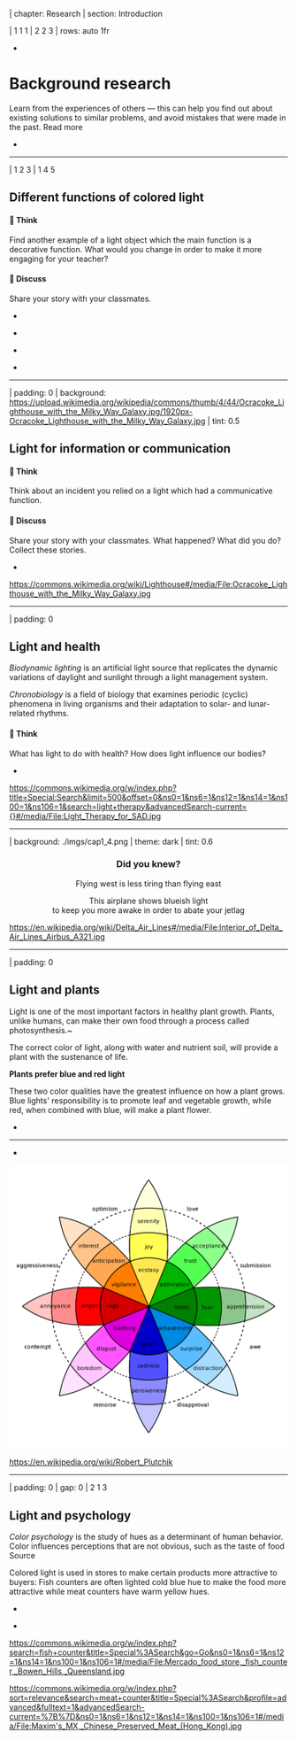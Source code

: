 | chapter: Research
| section: Introduction

| 1 1 1
| 2 2 3
| rows: auto 1fr

<div class="grid" style="--cols: repeat(6,1fr); --gap: 10px">
  <f-card
    v-for="(c,i) in ['Problem definition','Background research','Design','Engineering','Prototyping','Communication']"
    :background="i == 1 ? 'blue' :  'var(--transparent)'"
    border="blue"
    :title="c"/>
</div>

-

# Background research

Learn from the experiences of others — this can help you find out about existing solutions to similar problems, and avoid mistakes that were made in the past. <f-link to="https://www.sciencebuddies.org/science-fair-projects/engineering-design-process/engineering-design-process-steps">
Read more</f-link>

-

---

| 1 2 3
| 1 4 5

## Different functions of colored light

#### 🤔 Think

Find another example of a light object which the main function is a decorative function. What would you change in order to make it more engaging for your teacher?

#### 💬 Discuss

Share your story with your classmates. 

-

<f-video src="https://www.youtube.com/watch?v=QcH1ikARU_4" />

-

<f-video src="https://www.youtube.com/watch?v=7FbK4wA7hjc" />

-

<f-video src="https://www.youtube.com/watch?v=ycgC2Mf0jxs" />

-

<f-video src="https://www.youtube.com/watch?v=X3pzuReF4jA" />

---

| padding: 0
| background: https://upload.wikimedia.org/wikipedia/commons/thumb/4/44/Ocracoke_Lighthouse_with_the_Milky_Way_Galaxy.jpg/1920px-Ocracoke_Lighthouse_with_the_Milky_Way_Galaxy.jpg
| tint: 0.5

<section><section>

## Light for information or communication


#### 🤔 Think

Think about an incident you relied on a light which had a communicative function. 

#### 💬 Discuss

Share your story with your classmates. What happened? What did you do?  Collect these stories. 

</section></section>

-

<f-notes title="Credits">

https://commons.wikimedia.org/wiki/Lighthouse#/media/File:Ocracoke_Lighthouse_with_the_Milky_Way_Galaxy.jpg

</f-notes>

---

| padding: 0

<section><section>

## Light and health

<var>Biodynamic lighting</var> is an artificial light source that replicates the dynamic variations of daylight and sunlight through a light management system.

<var>Chronobiology</var> is a field of biology that examines periodic (cyclic) phenomena in living organisms and their adaptation to solar- and lunar-related rhythms.

#### 🤔 Think

What has light to do with health? How does light influence our bodies?

</section></section>

-

<f-image src="https://upload.wikimedia.org/wikipedia/commons/thumb/2/22/Light_Therapy_for_SAD.jpg/1280px-Light_Therapy_for_SAD.jpg" />

<f-notes title="Credits">

https://commons.wikimedia.org/w/index.php?title=Special:Search&limit=500&offset=0&ns0=1&ns6=1&ns12=1&ns14=1&ns100=1&ns106=1&search=light+therapy&advancedSearch-current={}#/media/File:Light_Therapy_for_SAD.jpg

</f-notes>

---

| background: ./imgs/cap1_4.png
| theme: dark
| tint: 0.6

<center><div>

### Did you knew?

Flying west is less tiring than flying east

This airplane shows blueish light<br>to keep you more awake in order to abate your jetlag

</div></center>

<f-notes title="Credits">

https://en.wikipedia.org/wiki/Delta_Air_Lines#/media/File:Interior_of_Delta_Air_Lines_Airbus_A321.jpg

</f-notes>

---

| padding: 0

<section><section>

## Light and plants

Light is one of the most important factors in healthy plant growth. Plants, unlike humans, can make their own food through a process called photosynthesis.~

The correct color of light, along with water and nutrient soil, will provide a plant with the sustenance of life.

**Plants prefer blue and red light**

These two color qualities have the greatest influence on how a plant grows. Blue lights' responsibility is to promote leaf and vegetable growth, while red, when combined with blue, will make a plant flower.

</section></section>

-

<f-image src="https://lh3.googleusercontent.com/gI8i5iiMbxRrk3-l2azsUEPK4DHTrathZ3rOwhmAg1yUbc970ideKwrwmL8Y-Nn7Yr7yTJIi24Tz5XLeqCHM5aluL-GqMtMH6H9XOR2RpivX90jcGoQxgTyVwigVToOoI1zLO6g1q9s7WAW6pEhnSD2sgJ77HJcSUOPsQek-FLsr6KTUAEi8z3uaSYXPby5NwGVGDw33AYFcWzxmC3ic2ujgvw1DjdY0dmdhDgYjZdhWwJVamCXdaiZZ793G6xwCjA9iOpXP0y6hNcrhENLxB9L1y_3dZVLOlQ8tv3_KvqS4jJUqZFOk_V9oj6Rq_wEM2FNvt1oC3mT9_r-JQo37OyooRwpLFORZ3VZJUqV6LQ-fM9EQnSm-SVfofLUup4ub3m25iQ8p-SCuJFt0zXzEsgxVEUGVktK5Qtk3mniczB8WPkqCQvUrU15ekJdOBrie3N8yvErxEW_e7PdLdT2ceKQQZs3abvHSr6wj7kM0JvdijZLeGHZCiTQ6IBRfSB4CNM4A66nPWbEXTUAbIV3SSXDMw67TcAybjdfRiJaiFN8fJEaNlVaBNHrFso0-OyshdkMPJBQ7BbDgpV2-pxByt798oJOwME-QeLNw3UJNBuv9Bivoqvp0wvjqNx_4daSrLGVY_WHkpJ2Lbih8g7LuqmCFWHcDkXzxiGHfmrDFu3cMMEixDUJ6wxE8ca9jrz4mjsOVLwbSIYMu07Xf5PqYk7WILg=w1000-h1332-no" />

---

-

<f-theme theme="light" style="background: white">

<img src="./imgs/cap3_7.png" />

<f-theme>

<f-notes title="Credits">

https://en.wikipedia.org/wiki/Robert_Plutchik

</f-notes>

---

| padding: 0
| gap: 0
| 2 1 3

<section><section>

## Light and psychology

<var>Color psychology</var> is the study of hues as a determinant of human behavior. Color influences perceptions that are not obvious, such as the taste of food <f-link to="https://en.wikipedia.org/wiki/Color_psychology">Source</f-link>

Colored light is used in stores to make certain products more attractive to buyers: Fish counters are often lighted cold blue hue to make the food more attractive while meat counters have warm yellow hues.

</section></section>

-

<f-image src="https://upload.wikimedia.org/wikipedia/commons/thumb/b/bf/Mercado_food_store%2C_fish_counter%2C_Bowen_Hills%2C_Queensland.jpg/1920px-Mercado_food_store%2C_fish_counter%2C_Bowen_Hills%2C_Queensland.jpg" />

-

<f-image src="https://upload.wikimedia.org/wikipedia/commons/thumb/2/22/Maxim%27s_MX%2C_Chinese_Preserved_Meat_%28Hong_Kong%29.jpg/1920px-Maxim%27s_MX%2C_Chinese_Preserved_Meat_%28Hong_Kong%29.jpg" />

<f-notes title="Credits">

https://commons.wikimedia.org/w/index.php?search=fish+counter&title=Special%3ASearch&go=Go&ns0=1&ns6=1&ns12=1&ns14=1&ns100=1&ns106=1#/media/File:Mercado_food_store,_fish_counter,_Bowen_Hills,_Queensland.jpg

https://commons.wikimedia.org/w/index.php?sort=relevance&search=meat+counter&title=Special%3ASearch&profile=advanced&fulltext=1&advancedSearch-current=%7B%7D&ns0=1&ns6=1&ns12=1&ns14=1&ns100=1&ns106=1#/media/File:Maxim's_MX,_Chinese_Preserved_Meat_(Hong_Kong).jpg

</f-notes>

